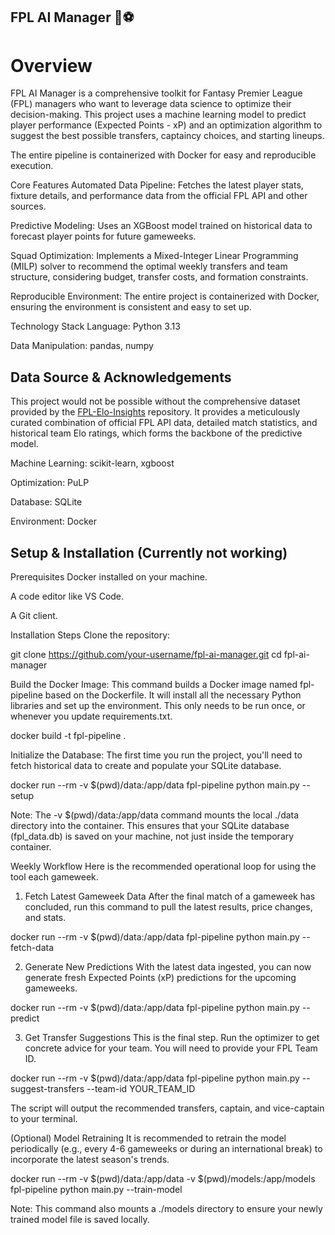 ## FPL AI Manager 🤖⚽

# Overview

FPL AI Manager is a comprehensive toolkit for Fantasy Premier League (FPL) managers who want to leverage data science to optimize their decision-making. This project uses a machine learning model to predict player performance (Expected Points - xP) and an optimization algorithm to suggest the best possible transfers, captaincy choices, and starting lineups.

The entire pipeline is containerized with Docker for easy and reproducible execution.

Core Features
Automated Data Pipeline: Fetches the latest player stats, fixture details, and performance data from the official FPL API and other sources.

Predictive Modeling: Uses an XGBoost model trained on historical data to forecast player points for future gameweeks.

Squad Optimization: Implements a Mixed-Integer Linear Programming (MILP) solver to recommend the optimal weekly transfers and team structure, considering budget, transfer costs, and formation constraints.

Reproducible Environment: The entire project is containerized with Docker, ensuring the environment is consistent and easy to set up.

Technology Stack
Language: Python 3.13

Data Manipulation: pandas, numpy

## Data Source & Acknowledgements

This project would not be possible without the comprehensive dataset provided by the [FPL-Elo-Insights](https://github.com/olbauday/FPL-Elo-Insights) repository. It provides a meticulously curated combination of official FPL API data, detailed match statistics, and historical team Elo ratings, which forms the backbone of the predictive model.

Machine Learning: scikit-learn, xgboost

Optimization: PuLP

Database: SQLite

Environment: Docker

## Setup & Installation (Currently not working)

Prerequisites
Docker installed on your machine.

A code editor like VS Code.

A Git client.

Installation Steps
Clone the repository:

git clone https://github.com/your-username/fpl-ai-manager.git
cd fpl-ai-manager

Build the Docker Image:
This command builds a Docker image named fpl-pipeline based on the Dockerfile. It will install all the necessary Python libraries and set up the environment. This only needs to be run once, or whenever you update requirements.txt.

docker build -t fpl-pipeline .

Initialize the Database:
The first time you run the project, you'll need to fetch historical data to create and populate your SQLite database.

docker run --rm -v $(pwd)/data:/app/data fpl-pipeline python main.py --setup

Note: The -v $(pwd)/data:/app/data command mounts the local ./data directory into the container. This ensures that your SQLite database (fpl_data.db) is saved on your machine, not just inside the temporary container.

Weekly Workflow
Here is the recommended operational loop for using the tool each gameweek.

1. Fetch Latest Gameweek Data
   After the final match of a gameweek has concluded, run this command to pull the latest results, price changes, and stats.

docker run --rm -v $(pwd)/data:/app/data fpl-pipeline python main.py --fetch-data

2. Generate New Predictions
   With the latest data ingested, you can now generate fresh Expected Points (xP) predictions for the upcoming gameweeks.

docker run --rm -v $(pwd)/data:/app/data fpl-pipeline python main.py --predict

3. Get Transfer Suggestions
   This is the final step. Run the optimizer to get concrete advice for your team. You will need to provide your FPL Team ID.

docker run --rm -v $(pwd)/data:/app/data fpl-pipeline python main.py --suggest-transfers --team-id YOUR_TEAM_ID

The script will output the recommended transfers, captain, and vice-captain to your terminal.

(Optional) Model Retraining
It is recommended to retrain the model periodically (e.g., every 4-6 gameweeks or during an international break) to incorporate the latest season's trends.

docker run --rm -v $(pwd)/data:/app/data -v $(pwd)/models:/app/models fpl-pipeline python main.py --train-model

Note: This command also mounts a ./models directory to ensure your newly trained model file is saved locally.

